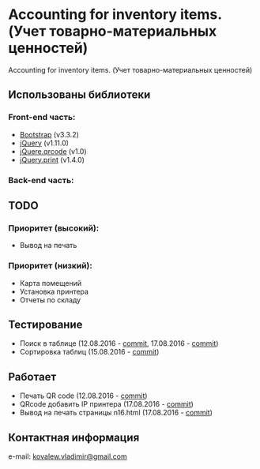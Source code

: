 # Accounting for inventory items. (Учет товарно-материальных ценностей)
Accounting for inventory items. (Учет товарно-материальных ценностей)

## Использованы библиотеки

### Front-end часть:
* [Bootstrap](http://bootstrap-3.ru) (v3.3.2)
* [jQuery](https://jquery.com) (v1.11.0)
* [jQuere.qrcode](https://github.com/jeromeetienne/jquery-qrcode) (v1.0)
* [jQuery.print](https://github.com/DoersGuild/jQuery.print) (v1.4.0)

### Back-end часть:


## TODO

### Приоритет (высокий):
* Вывод на печать

### Приоритет (низкий):
* Карта помещений
* Установка принтера
* Отчеты по складу

## Тестирование
* Поиск в таблице (12.08.2016 - [commit](https://github.com/kovalewvladimir/afii/commit/96121dbc7cd1585a56356640ff12d35d28baed46), 17.08.2016 - [commit](https://github.com/kovalewvladimir/afii/commit/79326c9c8ac47c448fcda7b28bd7c586f2137b46))
* Сортировка таблиц (15.08.2016 - [commit](https://github.com/kovalewvladimir/afii/commit/028175f73d3050aa18d5d83e5157e35ec0a0463f))

## Работает
* Печать QR code (12.08.2016 - [commit](https://github.com/kovalewvladimir/afii/commit/f177e46e745f215c7fd9492b81f4d2066dd50bac))
* QRcode добавить IP принтера (17.08.2016 - [commit](https://github.com/kovalewvladimir/afii/commit/af7f2d1a71acc5541c5ce1c42b6aaa1fc1b83c26))
* Вывод на печать страницы n16.html (17.08.2016 - [commit]())

## Контактная информация
e-mail: <kovalew.vladimir@gmail.com>